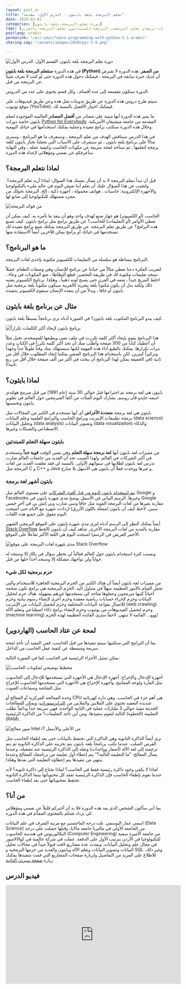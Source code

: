 ```yaml
---
layout: post_ar
title: "تعلم البرمجة بلغة بايثون - الدرس الأول: مقدمة"
date: 2020-03-01
categories: [دورة-تعلم-البرمجة-بلغة-بايثون] 
tags: [بايثون, برمجة, لغات-برمجة, تعلم-البرمجة, البرمجة-للمبتدئين, تعلم-البرمجة-بالعربي]
postlang: arabic 
permalink: "/ar/:year/learn-programming-with-python-1-1-arabic"
sharing-img: "/assets/images/2020/pyc-1-6.png"

---
```




![دورة تعلم البرمجة بلغة بايثون. القسم الأول، الدرس الأول](/assets/images/2020/pyc-1-6.png)

في هذه الدورة **ستتعلم البرمجة بلغة بايثون (Python) من الصفر**. هذه الدورة لا تفترض أن لديك خبرة سابقة في البرمجة ، فيمكنك دخول هذه الدورة حتى لو كنت لا تعرف شيئاً عن البرمجة من قبل.

الدورة ستكون مقسمة إلى عدة أقسام ، وكل قسم يحتوي على عدد من الدروس. 

سيتم طرح دروس هذه الدورة عن طريق تدوينات مثل هذه وعن طريق فيديوهات على موقع يوتيوب (YouTube). فيمكنك اختيار الأفضل بالنسبة لك.

ما يميز هذه الدورة أنها مبنية على مصادر من **أفضل المصادر** العالمية الموجودة لتعلم بايثون خاصة دورات [Python for Everybody](https://www.coursera.org/specializations/python) المقدمة من جامعة ميشيغان الأمريكية. وخلال هذه الدورة سنكتب برامج مفيدة وعملية يمكنك استخدامها في حياتك اليومية.

في هذا الدرس سنناقش الهدف من تعلم البرمجة ، وسنعرف ما هو البرنامج ، وسنرى مثالاً على برنامج بلغة بايثون ، ثم سنتعرف على الأسباب التي تجعلنا نختار بايثون كلغة برمجة لتعلمها ، ثم سنأخذ لمحة سريعة عن مكونات الحاسب وكيفية عمله ، وفي النهاية سأعرفكم عن نفسي ومؤهلاتي لإعداد هذه الدورة.

## لماذا نتعلم البرمجة؟

قبل أن تبدأ بتعلم البرمجة لا بد أن تسأل نفسك هذا السؤال: لماذا أريد تعلم البرمجة؟. ولتجيب عن هذا السؤال عليك أن تعلم أننا نعيش اليوم في عالم مليء بالتكنولوجيا والأجهرة الإلكترونية: حاسبات ، هواتف محمولة ، أجهزة ذكية ، إلخ. البرمجة تحولك من مجرد مستهلك للتكنولوجيا إلى صانع لها.

![من فوائد البرمجة](/assets/images/2020/pyc-1-1.png)

الحاسب (أو الكمبيوتر) هو جهاز صنع لهدف واحد وهو أن ينفذ ما تأمره به. كيف يمكن أن تعطي الأوامر (أو التعليمات) للحاسب؟ عن طريق برامج مثل برامج بايثون. كيف تصنع هذه البرامج؟ عن طريق تعلم البرمجة. عن طريق البرمجة يمكنك صنع برامج مفيدة لك تستخدمها في حياتك أو برامج يمكن للآخرين أيضاً الاستفادة منها.

## ما هو البرنامج؟

البرنامج ببساطة هو سلسلة من التعليمات للكمبيوتر مكتوبة بإحدى لغات البرمجة.

لتقريب الفكرة دعنا نعطي مثالاً من حياتنا عن برنامج للإنسان وهي وصفات الطعام. فمثلاً ستجد تعليمات مكتوبة لك في طريقة التحضير: قطع البطاطا ، ضع المكونات في وعاء ، اخلط المزيج جيداً ، ضعه في الفرن حتى يصبح لونه ذهبياً ، وهكذا. برنامج الكمبيوتر يشبه ذلك ولكنه بدل أن يكون مكتوباً بلغة بشرية كالعربية سيكون مكتوباً بلغة برمجية مثل بايثون أو جافا ، وبدلاً من أن ينفذه الإنسان سيقوم الكمبيوتر بتنفيذه.

## مثال عن برنامج بلغة بايثون

كيف يبدو البرنامج المكتوب بلغة بايثون؟ في الصورة أدناه ترى برنامجاً بسيطاً بلغة بايثون. 

![برنامج بايثون لإيجاد أكثر الكلمات تكراراً](/assets/images/2020/pyc-1-2.png)

هذا البرنامج يقوم بإيجاد أكثر كلمة تكررت في ملف نصي ويطبعها للمستخدم. تخيل مثلاً أن أعطيك كتاباً من 300 صفحة وأطلب منك أن تجد أكثر كلمة تكرراً في الكتاب وعدد مرات تكرارها. يمكنك بالطبع أداء هذه المهمة لكنها ستستهلك منك وقتاً طويلاً جداً وجهداً وتركيزاً كبيرين. لكن باستخدام هذا البرنامج الصغير يمكننا إيجاد المطلوب خلال أقل من ثانية (في الحقيقة يمكن لهذا البرنامج أن يبحث في أكثر من ألف صفحة خلال أقل من ربع ثانية!).

## لماذا بايثون؟

بايثون هي لغة برمجة تم اختراعها قبل حوالي 30 سنة (عام 1991) من قبل مبرمج هولندي اسمه جايدو ڤان روسم. يشارك اليوم المئات من أكفأ المبرمجين حول العالم في تطوير بايثون وتحسينها.

بايثون هي لغة برمجة **متعددة الأغراض** أي أنها تستخدم في الكثير من المجالات مثل برمجة تطبيقات الإنترنت وبرامج الحاسب والبرامج العلمية وعلم البيانات (data science) وتحليل البيانات (data analysis) وتصوير البيانات (data visualization) والذكاء الاصطناعي والشبكات وغيرها.

### بايثون سهلة التعلم للمبتدئين

من مميزات لغة بايثون أنها **لغة برمجة سهلة التعلم** وفي نفس الوقت **قوية جداً** وتستخدم في أكبر الشركات في العالم. ولهذا السبب تجد أن العديد من جامعات العالم صارت تدرس لغة بايثون لطلابها في سنواتهم الأولى. بالنسبة لي فقد تعلمت العديد من لغات البرمجة مثل C و C++ و Java و غيرها ووجدت فعلاً أن بايثون هي الأسهل بلا منازع. 

### بايثون أشهر لغة برمجة

[يتم استخدام بايثون اليوم من قبل أقوى الشركات](https://en.wikipedia.org/wiki/Programming_languages_used_in_most_popular_websites) على مستوى العالم مثل Google و Facebooks وغيرها. الرسم البياني في الأسفل يوضح مدى شهرة بايثون في Google مقارنة بغيرها من لغات البرمجة القوية مثل جافا وسي شارب وبي إتش بي في آخر خمس سنين. لاحظ كيف أن بايثون (ممثلة باللون الأزرق) ازدادت شهرة مع الأيام حتى أصبحت اليوم تتفوق على جميع هذه اللغات.

<script type="text/javascript" src="https://ssl.gstatic.com/trends_nrtr/2051_RC11/embed_loader.js"></script> <script type="text/javascript"> trends.embed.renderExploreWidget("TIMESERIES", {"comparisonItem":[{"keyword":"/m/05z1_","geo":"US","time":"2015-02-28 2020-02-28"},{"keyword":"/m/07sbkfb","geo":"US","time":"2015-02-28 2020-02-28"},{"keyword":"/m/07657k","geo":"US","time":"2015-02-28 2020-02-28"},{"keyword":"/m/060kv","geo":"US","time":"2015-02-28 2020-02-28"}],"category":0,"property":""}, {"exploreQuery":"date=today%205-y&geo=US&q=%2Fm%2F05z1_,%2Fm%2F07sbkfb,%2Fm%2F07657k,%2Fm%2F060kv","guestPath":"https://trends.google.com:443/trends/embed/"}); </script>

أيضاً يمكنك النظر إلى الرسم أدناه لترى مدى شهرة بايثون على الموقع البرمجي الشهير [Stack Overflow](https://stackoverflow.com/) مقارنة بالعديد من لغات البرمجة الأخرى. شاهد كيف أن بايثون (الخط الأحمر العريض في الرسم) أصبحت اليوم هي اللغة الأكثر تفاعلاً على الموقع.

![مدى شهرة لغات البرمجة على موقع Stack Overflow](/assets/images/2020/pyc-1-3.png)

وبسبب كثرة استخدام بايثون حول العالم فغالباً لن يخطر سؤال في بالك إلا وستجد له جواباً ولن تواجهك مشكلة إلا وستجد أحداً حلها من قبل.

### حزم برمجية لكل شيء

من مميزات لغة بايثون أيضاً أن هناك الكثير من الحزم البرمجية الجاهزة للاستخدام والتي تجعل القيام بالأمور العظيمة سهلاً في متناول اليد. الحزم البرمجية هي برامج تكون ضخمة أحياناً كتبها مبرمجون وجعلوها متاحة كي يستخدمها غيرهم بسهولة. هناك حزم لتحليل البيانات وحزم لإجراء حسابات رياضية معقدة وحزم أخرى لإنشاء رسوم بيانية وحزم للاتصال بقواعد البيانات المختلفة وحزم لتحميل البيانات من الإنترنت (web crawling) وحزم لتحميل الفيديوهات من يوتيوب وحزم لإنشاء برامج ذكاء اصطناعي وتعلم الآلة (machine learning) ووو... القائمة لا تنتهي. لاحقاً سترى الفائدة العظيمة لهذه الحزم!

## لمحة عن عتاد الحاسب (الهاردوير)

بما أن البرامج التي ستكتبها سيتم تنفيذها من قبل الحاسب، فمن المفيد أن نأخذ لمحة سريعة ومبسطة عن كيفية عمل الحاسب من الداخل. 

يمكن تمثيل الأجزاء الرئيسية في الحاسب كما في الصورة التالية:

![مخطط توضيحي لمكونات الحاسب](/assets/images/2020/pyc-1-4.png)

أجهزة الإدخال والإخراج: أجهزة الإدخال هي الأجهزة التي نستخدمها للإدخال إلى الحاسوب مثل الفأرة ولوحة المفاتيح، وأجهزة الإخراج هي الأجهزة التي يستخدمها الحاسوب للإخراج مثل الشاشة وسماعات الصوت. 

وحدة المعالجة المركزية أو المعالج أو CPU هي أهم جزء في الحاسب، وهي دارة كهربائية شديدة التعقيد تحتوي على الملايين والملايين من [الترانزستورات]([https://ar.wikipedia.org/wiki/%D8%AA%D8%B1%D8%A7%D9%86%D8%B2%D8%B3%D8%AA%D9%88%D8%B1](https://ar.wikipedia.org/wiki/ترانزستور))، ويمكن للمعالجات الحديثة تنفيذ حوالي 3 مليارات عملية في الثانية الواحدة، فهي سريعة جداً ودائماً تطلب التعليمة (الخطوة) التالية لتقوم بتنفيذها. ومن أين تأخذ التعليمات؟ من الذاكرة الرئيسية (RAM).

![صور معالج Intel i7 من الأعلى والأسفل](/assets/images/2020/pyc-1-5.png)

نرى أيضاً الذاكرة الثانوية وهي الذاكرة التي تحتفظ بالبيانات حتى بعد إطفاء الحاسب مثل القرص الصلب. عندما تكتب برنامجاً بلغة بايثون يتم تخزينه على الذاكرة الثانوية ثم يتم ترجمته إلى لغة الآلة (أصفار وواحدات) ونقله إلى الذاكرة الرئيسية عند تشغيله، وعندما يسأل المعالج: "ما التعليمة التالية؟" يتم إعطاء أول تعليمة من برنامجك للمعالج وعندما ينتهي من تنفيذها يتم إعطاؤه التعليمة التي بعدها وهكذا.

لماذا لا يكفي وجود ذاكرة رئيسية فقط في الحاسب؟ لماذا نحتاج إلى ذاكرة ثانوية؟ لأنه عندما نقوم بإطفاء الحاسب فإن الذاكرة الرئيسية تفقد كل محتوياتها بينما الذاكرة الثانوية تحتفظ بمحتوياتها حتى بعد إطفاء الحاسب.

## من أنا؟

بما أني سأكون الشخص الذي يعد هذه الدورة فلا بد أن أخبركم قليلاً عن نفسي ومؤهلاتي كي تزداد ثقتكم بالمحتوى المقدَّم في هذه الدورة.

اسمي عمار اليوسفي. نلت درجة الماجستير مع مرتبة الشرف في علم البيانات (Data Science) من الجامعة الأولى في ماليزيا جامعة مالايا، وقبلها حصلت على درجة البكالوريوس في هندسة الحاسوب (Computer Engineering) من جامعة الأميرة سمية للتكنولوجيا في الأردن بترتيب الأول على الدفعة. عملت في شركة عالمية في كوالالامبور في مجال علم وتحليل البيانات. ونفذت عدة مشاريع لاقت قبولاً جيداً في مجالات تحليل البيانات وتصوير البيانات وتعلم الآلة وبايثون والعديد من حزمها البرمجية و SQL وغير ذلك. للاطلاع على المزيد من التفاصيل ولزيارة صفحات المشاريع التي قمت بتنفيذها يمكنك زيارة [صفحة سيرتي الذاتية](https://ammar-alyousfi.com/s-resume/).

## فيديو الدرس

<iframe width="560" height="315" src="https://www.youtube.com/embed/w1JEjTvhfW8" frameborder="0" allow="accelerometer; autoplay; encrypted-media; gyroscope; picture-in-picture" allowfullscreen></iframe>

